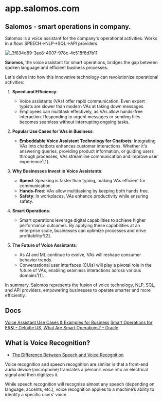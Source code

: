 # app.salomos.com


## Salomos - smart operations in company. 
Salomos is a voice assistant for the company's operational activities. Works in a flow: SPEECH->NLP->SQL->API providers


![_3f834d89-3ae8-4007-978c-4c518f6d7b11](https://github.com/salomos-com/app/assets/5669657/a8afc4bb-e807-4687-989e-2174de7919ea)




**Salomos**, the voice assistant for smart operations, bridges the gap between spoken language and efficient business processes. 

Let's delve into how this innovative technology can revolutionize operational activities:

1. **Speed and Efficiency**:
   - Voice assistants (VAs) offer rapid communication. Even expert typists are slower than modern VAs at taking down messages.
   - Employees can multitask effectively, as VAs allow hands-free interaction. Responding to urgent messages or sending files becomes seamless without interrupting ongoing tasks.

2. **Popular Use Cases for VAs in Business**:
   - **Embeddable Voice Assistant Technology for Chatbots**: Integrating VAs into chatbots enhances customer interactions. Whether it's answering queries, providing product information, or guiding users through processes, VAs streamline communication and improve user experience¹[1].

3. **Why Businesses Invest in Voice Assistants**:
   - **Speed**: Speaking is faster than typing, making VAs efficient for communication.
   - **Hands-Free**: VAs allow multitasking by keeping both hands free.
   - **Safety**: In workplaces, VAs enhance productivity while ensuring safety.

4. **Smart Operations**:
   - Smart operations leverage digital capabilities to achieve higher performance outcomes. By applying these capabilities at an enterprise scale, businesses can optimize processes and drive profitability²[2].

5. **The Future of Voice Assistants**:
   - As AI and ML continue to evolve, VAs will reshape consumer behavior trends.
   - Conversational user interfaces (CUIs) will play a pivotal role in the future of VAs, enabling seamless interactions across various domains¹[1].

In summary, Salomos represents the fusion of voice technology, NLP, SQL, and API providers, empowering businesses to operate smarter and more efficiently.


## Docs

[Voice Assistant Use Cases & Examples for Business](https://masterofcode.com/blog/voice-assistant-use-cases-business-implementations-of-vuis-in-2021)
[Smart Operations for ER&I - Deloitte US.](https://www2.deloitte.com/us/en/pages/consulting/articles/smart-operations-industrial-revolution-4.html)
[What Are Smart Operations? - Oracle](https://www.oracle.com/scm/smart-operations/)



## What is Voice Recognition?

+ [The Difference Between Speech and Voice Recognition](https://www.kardome.com/blog-posts/difference-speech-and-voice-recognition)

Voice recognition and speech recognition are similar in that a front-end audio device (microphone) translates a person’s voice into an electrical signal and then digitizes it. 

While speech recognition will recognize almost any speech (depending on language, accents, etc.), voice recognition applies to a machine’s ability to identify a specific users’ voice. 


